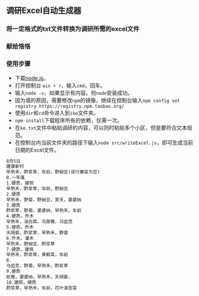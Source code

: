 ## 调研Excel自动生成器
### 将一定格式的txt文件转换为调研所需的excel文件
### 献给恪恪

### 使用步骤
- 下载[node.js](https://nodejs.org/zh-cn/)。
- 打开控制台 `win + r`，输入`cmd`，回车。
- 输入`node -v`，如果显示有内容，则`node`安装成功。
- 因为墙的原因，需要修改`npm`的镜像，继续在控制台输入`npm config set registry https://registry.npm.taobao.org/`
- 使用`dir`和`cd`命令进入到`ike`文件夹。
- `npm install`下载程序所有的依赖，仅需一次。
- 在`ke.txt`文件中粘贴调研的内容，可以同时粘贴多个小区，但是要符合文本规范。
- 在控制台内当前文件夹的路径下输入`node src/writeExcel.js`，即可生成当前日期的Excel文件。

```txt
8月5日
建康新村
早熟禾，酢浆草，车前，野豌豆(该行兼容为空)
0.一年蓬
1.硬质，建筑
早熟禾，酢浆草，车前，野豌豆
2.硬质
早熟禾，野菊，野豌豆，景天，婆婆纳
3.硬质
酢浆草，野菊，婆婆纳，早熟禾，车前
4.硬质，乔木
早熟禾，油白菜，乌蔹莓，马齿苋
5.硬质，乔木
天胡荽，酢浆草，早熟禾，野菊
6.乔木，灌木
早熟禾，野豌豆，酢浆草
7.硬质，建筑
早熟禾，酢浆草，黄鹌菜，车前
8.
马齿苋，野菊，早熟禾，酢浆草
9.硬质
蛇莓，婆婆纳，早熟禾，天胡荽，
10.建筑，硬质
酢浆草，早熟禾，车前，花叶滇苦菜
```
